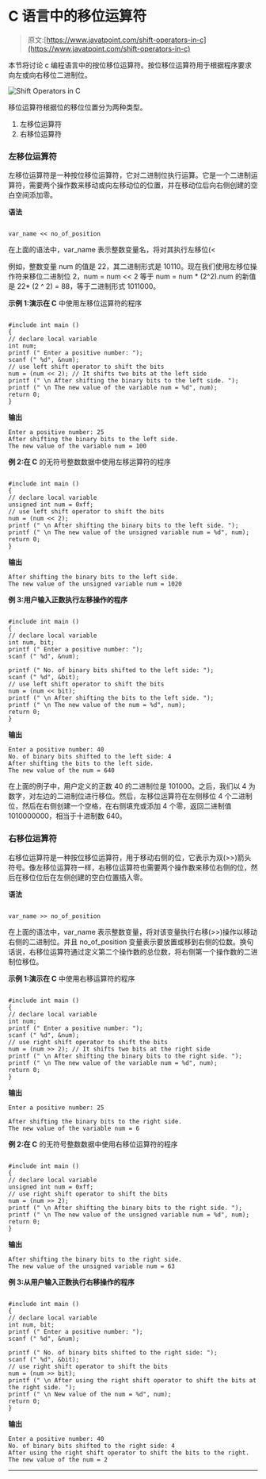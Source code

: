 # C 语言中的移位运算符

> 原文:[https://www.javatpoint.com/shift-operators-in-c](https://www.javatpoint.com/shift-operators-in-c)

本节将讨论 c 编程语言中的按位移位运算符。按位移位运算符用于根据程序要求向左或向右移位二进制位。

![Shift Operators in C](../Images/22ecb1df6d917629595d438f7de1fe8d.png)

移位运算符根据位的移位位置分为两种类型。

1.  左移位运算符
2.  右移位运算符

### 左移位运算符

左移位运算符是一种按位移位运算符，它对二进制位执行运算。它是一个二进制运算符，需要两个操作数来移动或向左移动位的位置，并在移动位后向右侧创建的空白空间添加零。

**语法**

```

var_name << no_of_position

```

在上面的语法中，var_name 表示整数变量名，将对其执行左移位(<

例如，整数变量 num 的值是 22，其二进制形式是 10110。现在我们使用左移位操作符来移位二进制位 2，num = num << 2 等于 num = num * (2^2).num 的新值是 22* (2 ^ 2) = 88，等于二进制形式 1011000。

**示例 1:演示在 C** 中使用左移位运算符的程序

```

#include int main ()
{
// declare local variable
int num;
printf (" Enter a positive number: ");
scanf (" %d", &num);
// use left shift operator to shift the bits
num = (num << 2); // It shifts two bits at the left side
printf (" \n After shifting the binary bits to the left side. ");
printf (" \n The new value of the variable num = %d", num);
return 0;
} 
```

**输出**

```
Enter a positive number: 25
After shifting the binary bits to the left side.
The new value of the variable num = 100 

```

**例 2:在 C** 的无符号整数数据中使用左移运算符的程序

```

#include int main ()
{
// declare local variable
unsigned int num = 0xff;
// use left shift operator to shift the bits
num = (num << 2);
printf (" \n After shifting the binary bits to the left side. ");
printf (" \n The new value of the unsigned variable num = %d", num);
return 0;
} 
```

**输出**

```
After shifting the binary bits to the left side.
The new value of the unsigned variable num = 1020 

```

**例 3:用户输入正数执行左移操作的程序**

```

#include int main ()
{
// declare local variable
int num, bit;
printf (" Enter a positive number: ");
scanf (" %d", &num);

printf (" No. of binary bits shifted to the left side: ");
scanf (" %d", &bit);
// use left shift operator to shift the bits
num = (num << bit);
printf (" \n After shifting the bits to the left side. ");
printf (" \n The new value of the num = %d", num);
return 0;
} 
```

**输出**

```
Enter a positive number: 40
No. of binary bits shifted to the left side: 4
After shifting the bits to the left side.
The new value of the num = 640   

```

在上面的例子中，用户定义的正数 40 的二进制位是 101000。之后，我们以 4 为数字，对左边的二进制位进行移位。然后，左移位运算符在左侧移位 4 个二进制位，然后在右侧创建一个空格，在右侧填充或添加 4 个零，返回二进制值 1010000000，相当于十进制数 640。

### 右移位运算符

右移位运算符是一种按位移位运算符，用于移动右侧的位，它表示为双(>>)箭头符号。像左移位运算符一样，右移位运算符也需要两个操作数来移位右侧的位，然后在移位位后在左侧创建的空白位置插入零。

**语法**

```

var_name >> no_of_position

```

在上面的语法中，var_name 表示整数变量，将对该变量执行右移(>>)操作以移动右侧的二进制位。并且 no_of_position 变量表示要放置或移到右侧的位数。换句话说，右移位运算符通过定义第二个操作数的总位数，将右侧第一个操作数的二进制位移位。

**示例 1:演示在 C** 中使用右移运算符的程序

```

#include int main ()
{
// declare local variable
int num;
printf (" Enter a positive number: ");
scanf (" %d", &num);
// use right shift operator to shift the bits
num = (num >> 2); // It shifts two bits at the right side
printf (" \n After shifting the binary bits to the right side. ");
printf (" \n The new value of the variable num = %d", num);
return 0;
} 
```

**输出**

```
Enter a positive number: 25

After shifting the binary bits to the right side.
The new value of the variable num = 6 

```

**例 2:在 C** 的无符号整数数据中使用右移位运算符的程序

```

#include int main ()
{
// declare local variable
unsigned int num = 0xff;
// use right shift operator to shift the bits
num = (num >> 2);
printf (" \n After shifting the binary bits to the right side. ");
printf (" \n The new value of the unsigned variable num = %d", num);
return 0;
} 
```

**输出**

```
After shifting the binary bits to the right side.
The new value of the unsigned variable num = 63 

```

**例 3:从用户输入正数执行右移操作的程序**

```

#include int main ()
{
// declare local variable
int num, bit;
printf (" Enter a positive number: ");
scanf (" %d", &num);

printf (" No. of binary bits shifted to the right side: ");
scanf (" %d", &bit);
// use right shift operator to shift the bits
num = (num >> bit);
printf (" \n After using the right shift operator to shift the bits at the right side. ");
printf (" \n New value of the num = %d", num);
return 0;
} 
```

**输出**

```
Enter a positive number: 40
No. of binary bits shifted to the right side: 4
After using the right shift operator to shift the bits to the right. 
The new value of the num = 2 

```

* * *